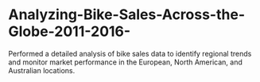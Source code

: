 # Analyzing-Bike-Sales-Across-the-Globe-2011-2016-
Performed a detailed analysis of bike sales data to identify regional trends and monitor market performance in the European, North American, and Australian locations.
